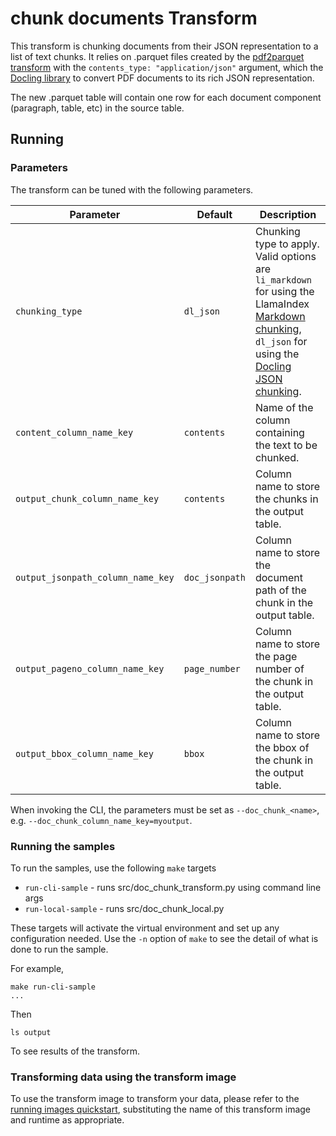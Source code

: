 # chunk documents Transform 

This transform is chunking documents from their JSON representation to a list of text chunks.
It relies on .parquet files created by the [pdf2parquet transform](../pdf2parquet) with the
`contents_type: "application/json"` argument, which the [Docling library](https://github.com/DS4SD/docling)
to convert PDF documents to its rich JSON representation.

The new .parquet table will contain one row for each document component (paragraph, table, etc) in the source table.


## Running

### Parameters

The transform can be tuned with the following parameters.


| Parameter  | Default  | Description  |
|------------|----------|--------------|
| `chunking_type`        | `dl_json` | Chunking type to apply. Valid options are `li_markdown` for using the LlamaIndex [Markdown chunking](https://docs.llamaindex.ai/en/stable/module_guides/loading/node_parsers/modules/#markdownnodeparser), `dl_json` for using the [Docling JSON chunking](https://github.ibm.com/DeepSearch/quackling). |
| `content_column_name_key`        | `contents` | Name of the column containing the text to be chunked. |
| `output_chunk_column_name_key`   | `contents` | Column name to store the chunks in the output table. |
| `output_jsonpath_column_name_key`| `doc_jsonpath` | Column name to store the document path of the chunk in the output table. |
| `output_pageno_column_name_key`  | `page_number` | Column name to store the page number of the chunk in the output table. |
| `output_bbox_column_name_key`    | `bbox` | Column name to store the bbox of the chunk in the output table. |

When invoking the CLI, the parameters must be set as `--doc_chunk_<name>`, e.g. `--doc_chunk_column_name_key=myoutput`.


### Running the samples
To run the samples, use the following `make` targets

* `run-cli-sample` - runs src/doc_chunk_transform.py using command line args
* `run-local-sample` - runs src/doc_chunk_local.py

These targets will activate the virtual environment and set up any configuration needed.
Use the `-n` option of `make` to see the detail of what is done to run the sample.

For example, 
```shell
make run-cli-sample
...
```
Then 
```shell
ls output
```
To see results of the transform.

### Transforming data using the transform image

To use the transform image to transform your data, please refer to the 
[running images quickstart](../../../../doc/quick-start/run-transform-image.md),
substituting the name of this transform image and runtime as appropriate.
